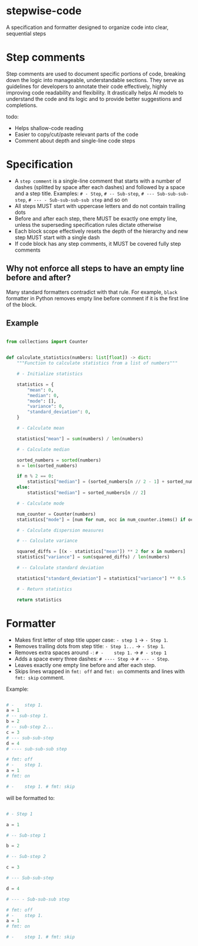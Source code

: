 # stepwise-code

A specification and formatter designed to organize code into clear, sequential steps

# Step comments 

Step comments are used to document specific portions of code, breaking down the logic into manageable, understandable sections. They serve as guidelines for developers to annotate their code effectively, highly improving code readability and flexibility. It drastically helps AI models to understand the code and its logic and to provide better suggestions and completions.


todo: 
- Helps shallow-code reading
- Easier to copy/cut/paste relevant parts of the code 
- Comment about depth and single-line code steps 

# Specification 

- A `step comment` is a single-line comment that starts with a number of dashes (splitted by space after each dashes) and followed by a space and a step title. Examples: `# - Step`, `# -- Sub-step`, `# --- Sub-sub-sub-step`, `# --- - Sub-sub-sub-sub step` and so on
- All steps MUST start with uppercase letters and do not contain trailing dots
- Before and after each step, there MUST be exactly one empty line, unless the superseding specification rules dictate otherwise
- Each block scope effectively resets the depth of the hierarchy and new step MUST start with a single dash
- If code block has any step comments, it MUST be covered fully step comments

## Why not enforce all steps to have an empty line before and after?

Many standard formatters contradict with that rule. For example, `black` formatter in Python removes empty line before comment if it is the first line of the block.

## Example

```python

from collections import Counter


def calculate_statistics(numbers: list[float]) -> dict:
    """Function to calculate statistics from a list of numbers"""

    # - Initialize statistics

    statistics = {
        "mean": 0,
        "median": 0,
        "mode": [],
        "variance": 0,
        "standard_deviation": 0,
    }

    # - Calculate mean

    statistics["mean"] = sum(numbers) / len(numbers)

    # - Calculate median

    sorted_numbers = sorted(numbers)
    n = len(sorted_numbers)

    if n % 2 == 0:
        statistics["median"] = (sorted_numbers[n // 2 - 1] + sorted_numbers[n // 2]) / 2
    else:
        statistics["median"] = sorted_numbers[n // 2]

    # - Calculate mode

    num_counter = Counter(numbers)
    statistics["mode"] = [num for num, occ in num_counter.items() if occ == max(num_counter.values())]

    # - Calculate dispersion measures

    # -- Calculate variance

    squared_diffs = [(x - statistics["mean"]) ** 2 for x in numbers]
    statistics["variance"] = sum(squared_diffs) / len(numbers)

    # -- Calculate standard deviation

    statistics["standard_deviation"] = statistics["variance"] ** 0.5

    # - Return statistics

    return statistics


```

# Formatter 

- Makes first letter of step title upper case: `- step 1` -> `- Step 1`.
- Removes trailing dots from step title: `- Step 1...` -> `- Step 1`.
- Removes extra spaces around `-`: `# -    step 1.` -> `# - step 1`
- Adds a space every three dashes: `# ---- Step` -> `# --- - Step`.
- Leaves exactly one empty line before and after each step.
- Skips lines wrapped in `fmt: off` and `fmt: on` comments and lines with `fmt: skip` comment.

Example: 
```python

# -    step 1.
a = 1
# -- sub-step 1.
b = 2
# -- sub-step 2...
c = 3
# --- sub-sub-step
d = 4
# ---- sub-sub-sub step

# fmt: off
# -    step 1.
a = 1
# fmt: on

# -    step 1. # fmt: skip

```

will be formatted to:

```python

# - Step 1

a = 1

# -- Sub-step 1

b = 2

# -- Sub-step 2

c = 3

# --- Sub-sub-step

d = 4

# --- - Sub-sub-sub step

# fmt: off
# -    step 1.
a = 1
# fmt: on

# -    step 1. # fmt: skip 

```
